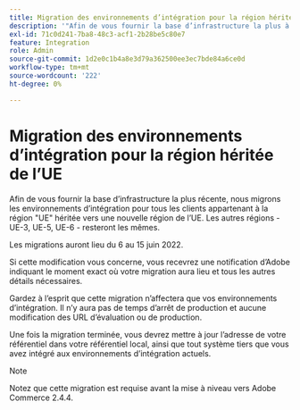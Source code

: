 ```yaml
---
title: Migration des environnements d’intégration pour la région héritée de l’UE
description: '"Afin de vous fournir la base d’infrastructure la plus à jour, nous migrons les environnements d’intégration pour tous les clients appartenant à la région "UE" héritée vers une nouvelle région de l’UE. Le reste des régions &ndash; EU-3, EU-5, EU-6 et ndash; restera le même.  '''
exl-id: 71c0d241-7ba8-48c3-acf1-2b28be5c80e7
feature: Integration
role: Admin
source-git-commit: 1d2e0c1b4a8e3d79a362500ee3ec7bde84a6ce0d
workflow-type: tm+mt
source-wordcount: '222'
ht-degree: 0%

---
```


# Migration des environnements d’intégration pour la région héritée de l’UE

Afin de vous fournir la base d’infrastructure la plus récente, nous migrons les environnements d’intégration pour tous les clients appartenant à la région &quot;UE&quot; héritée vers une nouvelle région de l’UE. Les autres régions - UE-3, UE-5, UE-6 - resteront les mêmes.

Les migrations auront lieu du 6 au 15 juin 2022.

Si cette modification vous concerne, vous recevrez une notification d’Adobe indiquant le moment exact où votre migration aura lieu et tous les autres détails nécessaires.

Gardez à l’esprit que cette migration n’affectera que vos environnements d’intégration. Il n’y aura pas de temps d’arrêt de production et aucune modification des URL d’évaluation ou de production.

Une fois la migration terminée, vous devrez mettre à jour l’adresse de votre référentiel dans votre référentiel local, ainsi que tout système tiers que vous avez intégré aux environnements d’intégration actuels.

>[!NOTE]
>
>Notez que cette migration est requise avant la mise à niveau vers Adobe Commerce 2.4.4.

